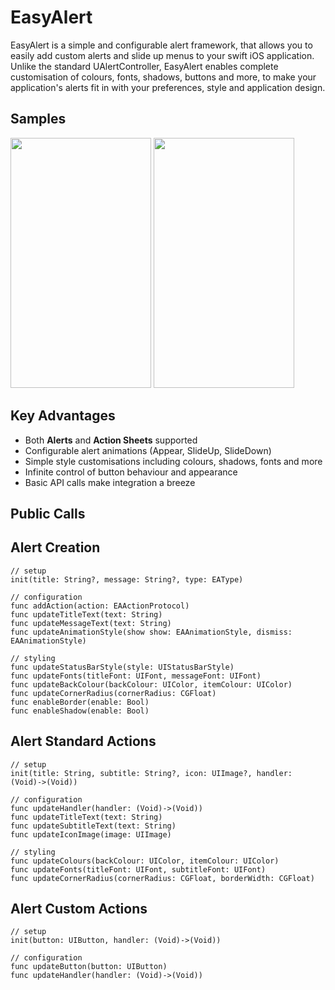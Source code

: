 # EasyAlert

EasyAlert is a simple and configurable alert framework, that allows you to easily add custom alerts and slide up menus to your swift iOS application. Unlike the standard UAlertController, EasyAlert enables complete customisation of colours, fonts, shadows, buttons and more, to make your application's alerts fit in with your preferences, style and application design.

## Samples

<img src="https://cloud.githubusercontent.com/assets/4186265/14058127/0d6eb7cc-f36b-11e5-8814-72f9b511ac5b.gif" width="225" height="400">
<img src="https://cloud.githubusercontent.com/assets/4186265/14058131/1d9ee374-f36b-11e5-8248-6d326cb5a530.gif" width="225" height="400">

## Key Advantages
* Both __Alerts__ and __Action Sheets__ supported
* Configurable alert animations (Appear, SlideUp, SlideDown)
* Simple style customisations including colours, shadows, fonts and more
* Infinite control of button behaviour and appearance
* Basic API calls make integration a breeze

## Public Calls  
  
## Alert Creation  

```
// setup
init(title: String?, message: String?, type: EAType)
    
// configuration
func addAction(action: EAActionProtocol)
func updateTitleText(text: String)
func updateMessageText(text: String)
func updateAnimationStyle(show show: EAAnimationStyle, dismiss: EAAnimationStyle)
    
// styling
func updateStatusBarStyle(style: UIStatusBarStyle)
func updateFonts(titleFont: UIFont, messageFont: UIFont)
func updateBackColour(backColour: UIColor, itemColour: UIColor)
func updateCornerRadius(cornerRadius: CGFloat)
func enableBorder(enable: Bool)
func enableShadow(enable: Bool)
```

## Alert Standard Actions  

```
// setup
init(title: String, subtitle: String?, icon: UIImage?, handler: (Void)->(Void))
    
// configuration
func updateHandler(handler: (Void)->(Void))
func updateTitleText(text: String)
func updateSubtitleText(text: String)
func updateIconImage(image: UIImage)
    
// styling
func updateColours(backColour: UIColor, itemColour: UIColor)
func updateFonts(titleFont: UIFont, subtitleFont: UIFont)
func updateCornerRadius(cornerRadius: CGFloat, borderWidth: CGFloat)
```   

## Alert Custom Actions  

```
// setup
init(button: UIButton, handler: (Void)->(Void))
    
// configuration
func updateButton(button: UIButton)
func updateHandler(handler: (Void)->(Void))
```
